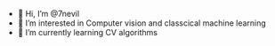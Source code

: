 - 👋 Hi, I’m @7nevil
- 👀 I’m interested in Computer vision and classcical machine learning
- 🌱 I’m currently learning CV algorithms


<!---
7nevil/7nevil is a ✨ special ✨ repository because its `README.md` (this file) appears on your GitHub profile.
You can click the Preview link to take a look at your changes.
--->
